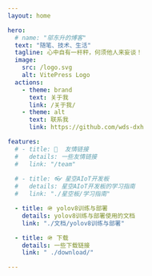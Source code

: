 ```yaml
---
layout: home

hero:
  # name: "邬东升的博客"
  text: "随笔、技术、生活"
  tagline: 心中自有一杆秤，何须他人来妄谈！
  image: 
    src: /logo.svg
    alt: VitePress Logo 
  actions:
    - theme: brand
      text: 关于我
      link: /关于我/
    - theme: alt
      text: 联系我
      link: https://github.com/wds-dxh

features:
  # - title: 🤝  友情链接
  #   details: 一些友情链接
  #   link: "/team"
    
  # - title: 👓 星空AIoT开发板
  #   details: 星空AIoT开发板的学习指南
  #   link: "./星空板/学习指南"

  - title: 🪖 yolov8训练与部署
    details: yolov8训练与部署使用的文档
    link: "./文档/yolov8训练与部署"

  - title: 🪖 下载
    details: 一些下载链接
    link: " ./download/"

---
```


